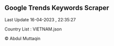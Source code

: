 

## Google Trends Keywords Scraper 
 
Last Update 16-04-2023 , 22:35:27

Country List :
VIETNAM.json



© Abdul Muttaqin 
